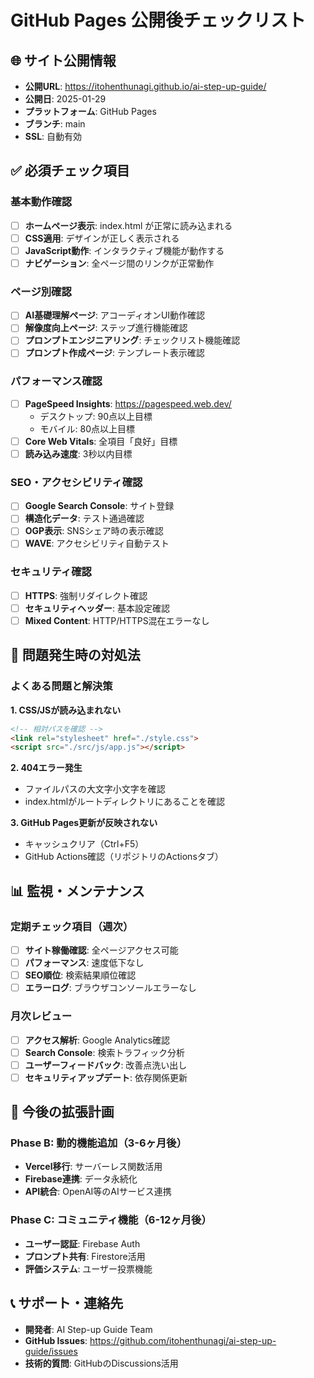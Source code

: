 # GitHub Pages 公開後チェックリスト

## 🌐 サイト公開情報
- **公開URL**: https://itohenthunagi.github.io/ai-step-up-guide/
- **公開日**: 2025-01-29
- **プラットフォーム**: GitHub Pages
- **ブランチ**: main
- **SSL**: 自動有効

## ✅ 必須チェック項目

### 基本動作確認
- [ ] **ホームページ表示**: index.html が正常に読み込まれる
- [ ] **CSS適用**: デザインが正しく表示される
- [ ] **JavaScript動作**: インタラクティブ機能が動作する
- [ ] **ナビゲーション**: 全ページ間のリンクが正常動作

### ページ別確認
- [ ] **AI基礎理解ページ**: アコーディオンUI動作確認
- [ ] **解像度向上ページ**: ステップ進行機能確認
- [ ] **プロンプトエンジニアリング**: チェックリスト機能確認
- [ ] **プロンプト作成ページ**: テンプレート表示確認

### パフォーマンス確認
- [ ] **PageSpeed Insights**: https://pagespeed.web.dev/
  - デスクトップ: 90点以上目標
  - モバイル: 80点以上目標
- [ ] **Core Web Vitals**: 全項目「良好」目標
- [ ] **読み込み速度**: 3秒以内目標

### SEO・アクセシビリティ確認
- [ ] **Google Search Console**: サイト登録
- [ ] **構造化データ**: テスト通過確認
- [ ] **OGP表示**: SNSシェア時の表示確認
- [ ] **WAVE**: アクセシビリティ自動テスト

### セキュリティ確認
- [ ] **HTTPS**: 強制リダイレクト確認
- [ ] **セキュリティヘッダー**: 基本設定確認
- [ ] **Mixed Content**: HTTP/HTTPS混在エラーなし

## 🔧 問題発生時の対処法

### よくある問題と解決策

**1. CSS/JSが読み込まれない**
```html
<!-- 相対パスを確認 -->
<link rel="stylesheet" href="./style.css">
<script src="./src/js/app.js"></script>
```

**2. 404エラー発生**
- ファイルパスの大文字小文字を確認
- index.htmlがルートディレクトリにあることを確認

**3. GitHub Pages更新が反映されない**
- キャッシュクリア（Ctrl+F5）
- GitHub Actions確認（リポジトリのActionsタブ）

## 📊 監視・メンテナンス

### 定期チェック項目（週次）
- [ ] **サイト稼働確認**: 全ページアクセス可能
- [ ] **パフォーマンス**: 速度低下なし
- [ ] **SEO順位**: 検索結果順位確認
- [ ] **エラーログ**: ブラウザコンソールエラーなし

### 月次レビュー
- [ ] **アクセス解析**: Google Analytics確認
- [ ] **Search Console**: 検索トラフィック分析
- [ ] **ユーザーフィードバック**: 改善点洗い出し
- [ ] **セキュリティアップデート**: 依存関係更新

## 🚀 今後の拡張計画

### Phase B: 動的機能追加（3-6ヶ月後）
- **Vercel移行**: サーバーレス関数活用
- **Firebase連携**: データ永続化
- **API統合**: OpenAI等のAIサービス連携

### Phase C: コミュニティ機能（6-12ヶ月後）
- **ユーザー認証**: Firebase Auth
- **プロンプト共有**: Firestore活用
- **評価システム**: ユーザー投票機能

## 📞 サポート・連絡先
- **開発者**: AI Step-up Guide Team
- **GitHub Issues**: https://github.com/itohenthunagi/ai-step-up-guide/issues
- **技術的質問**: GitHubのDiscussions活用
